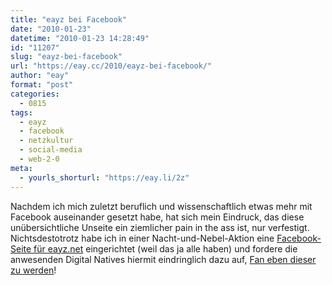 ```yaml
---
title: "eayz bei Facebook"
date: "2010-01-23"
datetime: "2010-01-23 14:28:49"
id: "11207"
slug: "eayz-bei-facebook"
url: "https://eay.cc/2010/eayz-bei-facebook/"
author: "eay"
format: "post"
categories:
  - 0815
tags:
  - eayz
  - facebook
  - netzkultur
  - social-media
  - web-2-0
meta:
  - yourls_shorturl: "https://eay.li/2z"
---
```


Nachdem ich mich zuletzt beruflich und wissenschaftlich etwas mehr mit Facebook auseinander gesetzt habe, hat sich mein Eindruck, das diese unübersichtliche Unseite ein ziemlicher pain in the ass ist, nur verfestigt. Nichtsdestotrotz habe ich in einer Nacht-und-Nebel-Aktion eine [Facebook-Seite für eayz.net](http://www.facebook.com/pages/eayznet/282267929896) eingerichtet (weil das ja alle haben) und fordere die anwesenden Digital Natives hiermit eindringlich dazu auf, [Fan eben dieser zu werden](http://www.facebook.com/pages/eayznet/282267929896)!
